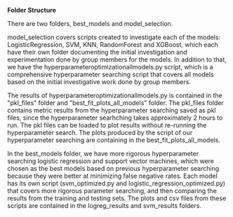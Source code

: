 **Folder Structure**

There are two folders, best_models and model_selection.

model_selection covers scripts created to investigate each of the models: LogisticRegression, SVM, KNN, RandomForest and XGBoost, which each have their own folder documenting the initial investigation and experimentation done by group members for the models. In addition to that, we have the hyperparameteroptimizationallmodels.py script, which is a comprehensive hyperparameter searching script that covers all models based on the initial investigative work done by group members.

The results of hyperparameteroptimizationallmodels.py is contained in the "pkl_files" folder and "best_fit_plots_all_models" folder. The pkl_files folder contains metric results from the hyperparameter searching saved as pkl files, since the hyperparameter searhching takes approximately 2 hours to run. The pkl files can be loaded to plot results without re-running the hyperparameter search. The plots produced by the script of our hyperparameter searching are containing in the best_fit_plots_all_models. 

In the best_models folder, we have more rigorous hyperparameter searching logistic regression and support vector machines, which were chosen as the best models based on previous hyperparameter searching because they were better at minimizing false negative rates. Each model has its own script (svm_optimized.py and logistic_regression_optimized.py) that covers more rigorous parameter searching, and then comparing the results from the training and testing sets. The plots and csv files from these scripts are contained in the logreg_results and svm_results folders. 

